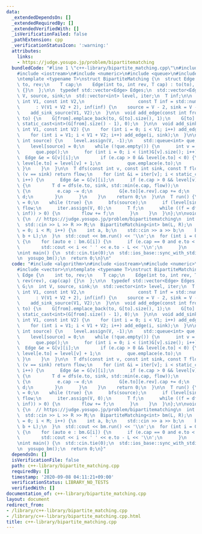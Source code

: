 ```yaml
---
data:
  _extendedDependsOn: []
  _extendedRequiredBy: []
  _extendedVerifiedWith: []
  _isVerificationFailed: false
  _pathExtension: cpp
  _verificationStatusIcon: ':warning:'
  attributes:
    links:
    - https://judge.yosupo.jp/problem/bipartitematching
  bundledCode: "#line 1 \"c++-library/bipartite_matching.cpp\"\n#include <algorithm>\n\
    #include <iostream>\n#include <numeric>\n#include <queue>\n#include <vector>\n\
    \ntemplate <typename T>\nstruct BipartiteMatching {\n  struct Edge {\n    int\
    \ to, rev;\n    T cap;\n    Edge(int to, int rev, T cap) : to(to), rev(rev), cap(cap)\
    \ {}\n  };\n\n  typedef std::vector<Edge> Edges;\n  std::vector<Edges> G;\n  int\
    \ V, source, sink;\n  std::vector<int> level, iter;\n  T inf;\n\n  BipartiteMatching(const\
    \ int V1, const int V2,\n                    const T inf = std::numeric_limits<T>::max())\n\
    \      : V(V1 + V2 + 2), inf(inf) {\n    source = V - 2, sink = V - 1;\n    G.resize(V);\n\
    \    add_sink_source(V1, V2);\n  }\n\n  void add_edge(const int from, const int\
    \ to) {\n    G[from].emplace_back(to, G[to].size(), 1);\n    G[to].emplace_back(from,\
    \ static_cast<int>(G[from].size() - 1), 0);\n  }\n\n  void add_sink_source(const\
    \ int V1, const int V2) {\n    for (int i = 0; i < V1; i++) add_edge(source, i);\n\
    \    for (int i = V1; i < V1 + V2; i++) add_edge(i, sink);\n  }\n\n  void bfs(const\
    \ int source) {\n    level.assign(V, -1);\n    std::queue<int> que;\n    que.emplace(source);\n\
    \    level[source] = 0;\n    while (!que.empty()) {\n      int v = que.front();\n\
    \      que.pop();\n      for (int i = 0; i < (int)G[v].size(); i++) {\n      \
    \  Edge &e = G[v][i];\n        if (e.cap > 0 && level[e.to] < 0) {\n         \
    \ level[e.to] = level[v] + 1;\n          que.emplace(e.to);\n        }\n     \
    \ }\n    }\n  }\n\n  T dfs(const int v, const int sink, const T flow) {\n    if\
    \ (v == sink) return flow;\n    for (int &i = iter[v]; i < static_cast<int>(G[v].size());\
    \ i++) {\n      Edge &e = G[v][i];\n      if (e.cap > 0 && level[v] < level[e.to])\
    \ {\n        T d = dfs(e.to, sink, std::min(e.cap, flow));\n        if (d > 0)\
    \ {\n          e.cap -= d;\n          G[e.to][e.rev].cap += d;\n          return\
    \ d;\n        }\n      }\n    }\n    return 0;\n  }\n\n  T run() {\n    T flow\
    \ = 0;\n    while (true) {\n      bfs(source);\n      if (level[sink] < 0) return\
    \ flow;\n      iter.assign(V, 0);\n      T f;\n      while ((f = dfs(source, sink,\
    \ inf)) > 0) {\n        flow += f;\n      }\n    }\n  }\n};\n\nvoid yosupo_bm()\
    \ {\n  // https://judge.yosupo.jp/problem/bipartitematching\n  int L, R, M;\n\
    \  std::cin >> L >> R >> M;\n  BipartiteMatching<int> bm(L, R);\n  for (int i\
    \ = 0; i < M; i++) {\n    int a, b;\n    std::cin >> a >> b;\n    bm.add_edge(a,\
    \ b + L);\n  }\n  std::cout << bm.run() << '\\n';\n  for (int i = 0; i < L; i++)\
    \ {\n    for (auto e : bm.G[i]) {\n      if (e.cap == 0 and e.to < L + R) {\n\
    \        std::cout << i << ' ' << e.to - L << '\\n';\n      }\n    }\n  }\n}\n\
    \nint main() {\n  std::cin.tie(0);\n  std::ios_base::sync_with_stdio(false);\n\
    \n  yosupo_bm();\n  return 0;\n}\n"
  code: "#include <algorithm>\n#include <iostream>\n#include <numeric>\n#include <queue>\n\
    #include <vector>\n\ntemplate <typename T>\nstruct BipartiteMatching {\n  struct\
    \ Edge {\n    int to, rev;\n    T cap;\n    Edge(int to, int rev, T cap) : to(to),\
    \ rev(rev), cap(cap) {}\n  };\n\n  typedef std::vector<Edge> Edges;\n  std::vector<Edges>\
    \ G;\n  int V, source, sink;\n  std::vector<int> level, iter;\n  T inf;\n\n  BipartiteMatching(const\
    \ int V1, const int V2,\n                    const T inf = std::numeric_limits<T>::max())\n\
    \      : V(V1 + V2 + 2), inf(inf) {\n    source = V - 2, sink = V - 1;\n    G.resize(V);\n\
    \    add_sink_source(V1, V2);\n  }\n\n  void add_edge(const int from, const int\
    \ to) {\n    G[from].emplace_back(to, G[to].size(), 1);\n    G[to].emplace_back(from,\
    \ static_cast<int>(G[from].size() - 1), 0);\n  }\n\n  void add_sink_source(const\
    \ int V1, const int V2) {\n    for (int i = 0; i < V1; i++) add_edge(source, i);\n\
    \    for (int i = V1; i < V1 + V2; i++) add_edge(i, sink);\n  }\n\n  void bfs(const\
    \ int source) {\n    level.assign(V, -1);\n    std::queue<int> que;\n    que.emplace(source);\n\
    \    level[source] = 0;\n    while (!que.empty()) {\n      int v = que.front();\n\
    \      que.pop();\n      for (int i = 0; i < (int)G[v].size(); i++) {\n      \
    \  Edge &e = G[v][i];\n        if (e.cap > 0 && level[e.to] < 0) {\n         \
    \ level[e.to] = level[v] + 1;\n          que.emplace(e.to);\n        }\n     \
    \ }\n    }\n  }\n\n  T dfs(const int v, const int sink, const T flow) {\n    if\
    \ (v == sink) return flow;\n    for (int &i = iter[v]; i < static_cast<int>(G[v].size());\
    \ i++) {\n      Edge &e = G[v][i];\n      if (e.cap > 0 && level[v] < level[e.to])\
    \ {\n        T d = dfs(e.to, sink, std::min(e.cap, flow));\n        if (d > 0)\
    \ {\n          e.cap -= d;\n          G[e.to][e.rev].cap += d;\n          return\
    \ d;\n        }\n      }\n    }\n    return 0;\n  }\n\n  T run() {\n    T flow\
    \ = 0;\n    while (true) {\n      bfs(source);\n      if (level[sink] < 0) return\
    \ flow;\n      iter.assign(V, 0);\n      T f;\n      while ((f = dfs(source, sink,\
    \ inf)) > 0) {\n        flow += f;\n      }\n    }\n  }\n};\n\nvoid yosupo_bm()\
    \ {\n  // https://judge.yosupo.jp/problem/bipartitematching\n  int L, R, M;\n\
    \  std::cin >> L >> R >> M;\n  BipartiteMatching<int> bm(L, R);\n  for (int i\
    \ = 0; i < M; i++) {\n    int a, b;\n    std::cin >> a >> b;\n    bm.add_edge(a,\
    \ b + L);\n  }\n  std::cout << bm.run() << '\\n';\n  for (int i = 0; i < L; i++)\
    \ {\n    for (auto e : bm.G[i]) {\n      if (e.cap == 0 and e.to < L + R) {\n\
    \        std::cout << i << ' ' << e.to - L << '\\n';\n      }\n    }\n  }\n}\n\
    \nint main() {\n  std::cin.tie(0);\n  std::ios_base::sync_with_stdio(false);\n\
    \n  yosupo_bm();\n  return 0;\n}"
  dependsOn: []
  isVerificationFile: false
  path: c++-library/bipartite_matching.cpp
  requiredBy: []
  timestamp: '2020-09-08 04:11:21+09:00'
  verificationStatus: LIBRARY_NO_TESTS
  verifiedWith: []
documentation_of: c++-library/bipartite_matching.cpp
layout: document
redirect_from:
- /library/c++-library/bipartite_matching.cpp
- /library/c++-library/bipartite_matching.cpp.html
title: c++-library/bipartite_matching.cpp
---
```


